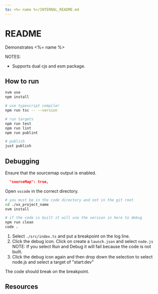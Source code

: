 ```yaml
---
to: <%= name %>/INTERNAL_README.md
---
```

# README

Demonstrates <%= name %>

NOTES:

* Supports dual cjs and esm package.

## How to run

```sh
nvm use
npm install

# use typescript compiler
npm run tsc -- --version  

# run targets
npm run test
npm run lint
npm run publint

# publish
just publish
```

## Debugging

Ensure that the sourcemap output is enabled.  

```json
  "sourceMap": true,  
```

Open `vscode` in the correct directory.  

```sh
# you must be in the code directory and not in the git root
cd ./xx_project_name
nvm install

# if the code is built it will use the version in here to debug
npm run clean
code .
```

1. Select `./src/index.ts` and put a breakpoint on the log line.  
2. Click the debug icon. Click on create a `launch.json` and select `node.js` NOTE: If you select Run and Debug it will fail because the code is not built.  
3. Click the debug icon again and then drop down the selection to select node.js and select a target of "start:dev"

The code should break on the breakpoint.  

## Resources

